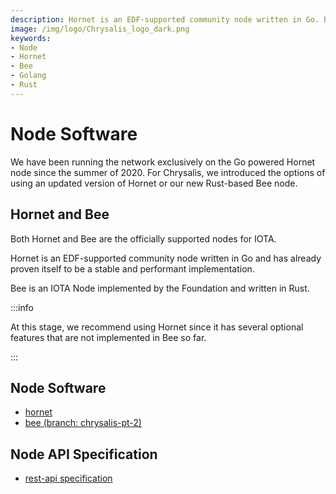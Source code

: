 ```yaml
---
description: Hornet is an EDF-supported community node written in Go. Bee is an IOTA Node implemented by the Foundation and written in Rust.  We recommend using Hornet since it has several optional features that are not implemented in Bee.
image: /img/logo/Chrysalis_logo_dark.png
keywords:
- Node
- Hornet
- Bee
- Golang
- Rust
---
```

# Node Software

We have been running the network exclusively on the Go powered Hornet node since the summer of 2020. For Chrysalis, we introduced the options of using an updated version of Hornet or our new Rust-based Bee node.

## Hornet and Bee

Both Hornet and Bee are the officially supported nodes for IOTA.

Hornet is an EDF-supported community node written in Go and has already proven itself to be a stable and performant implementation. 

Bee is an IOTA Node implemented by the Foundation and written in Rust.

:::info

At this stage, we recommend using Hornet since it has several optional features that are not implemented in Bee so far.

:::

## Node Software

- [hornet](https://wiki.iota.org/hornet/welcome)
- [bee (branch: chrysalis-pt-2)](https://github.com/iotaledger/bee/tree/chrysalis-pt-2)

## Node API Specification

- [rest-api specification](https://editor.swagger.io/?url=https://raw.githubusercontent.com/rufsam/protocol-rfcs/master/text/0026-rest-api/rest-api.yaml)

